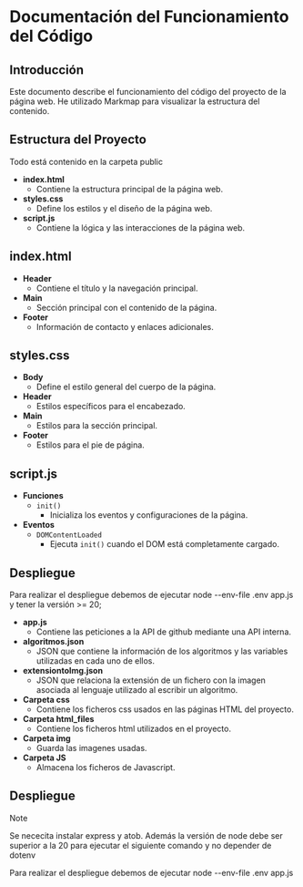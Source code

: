 # Documentación del Funcionamiento del Código

## Introducción
Este documento describe el funcionamiento del código del proyecto de la página web. He utilizado Markmap para visualizar la estructura del contenido.

## Estructura del Proyecto
Todo está contenido en la carpeta public
- **index.html**
    - Contiene la estructura principal de la página web.
- **styles.css**
    - Define los estilos y el diseño de la página web.
- **script.js**
    - Contiene la lógica y las interacciones de la página web.

## index.html
- **Header**
    - Contiene el título y la navegación principal.
- **Main**
    - Sección principal con el contenido de la página.
- **Footer**
    - Información de contacto y enlaces adicionales.

## styles.css
- **Body**
    - Define el estilo general del cuerpo de la página.
- **Header**
    - Estilos específicos para el encabezado.
- **Main**
    - Estilos para la sección principal.
- **Footer**
    - Estilos para el pie de página.

## script.js
- **Funciones**
    - `init()`
        - Inicializa los eventos y configuraciones de la página.
- **Eventos**
    - `DOMContentLoaded`
        - Ejecuta `init()` cuando el DOM está completamente cargado.

## Despliegue
Para realizar el despliegue debemos de ejecutar node --env-file .env app.js y tener la versión >= 20;
- **app.js**
    - Contiene las peticiones a la API de github mediante una API interna.
- **algoritmos.json**
    - JSON que contiene la información de los algoritmos y las variables utilizadas en cada uno de ellos.
- **extensiontoImg.json**
    - JSON que relaciona la extensión de un fichero con la imagen asociada al lenguaje utilizado al escribir un algoritmo.
- **Carpeta css**
    - Contiene los ficheros css usados en las páginas HTML del proyecto.
- **Carpeta html_files**
    - Contiene los ficheros html utilizados en el proyecto.
- **Carpeta img**
    - Guarda las imagenes usadas.
- **Carpeta JS**
    - Almacena los ficheros de Javascript.

## Despliegue
> [!NOTE]
> Se nececita instalar express y atob. Además la versión de node debe ser superior a la 20 para ejecutar el siguiente comando y no depender de dotenv

Para realizar el despliegue debemos de ejecutar node --env-file .env app.js


